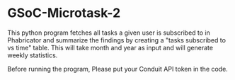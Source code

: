 # GSoC-Microtask-2
This python program fetches all tasks a given user is subscribed to in Phabricator and summarize the findings by creating a "tasks subscribed to vs time" table. This will take month and year as input and will generate weekly statistics.

Before running the program, Please put your Conduit API token in the code. 
